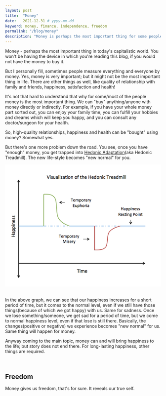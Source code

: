 ```yaml
---
layout: post
title:  "Money"
date:   2021-12-31 # yyyy-mm-dd
keyword: money, finance, independence, freedom
permalink: "/blog/money"
description: "Money is perhaps the most important thing for some people in today's capitalistic world. But it should not be the number 1 priority."
---
```


Money - perhaps the most important thing in today's capitalistic world. You won't be having the device in which you're reading this blog, if you would not have the money to buy it. 

But I personally fill, sometimes people measure everything and everyone by money. Yes, money is very important; but it might not be the most important thing in life. There are other things as well, like quality of relationship with family and friends, happiness, satisfaction and health!

It's not that hard to understand that why for some/most of the people money is the most important thing. We can "buy" anything/anyone with money directly or indirectly. For example, if you have your whole money part sorted out, you can enjoy your family time, you can fulfill your hobbies and dreams which will keep you happy, and you can consult any doctor/surgeon for your health.

So, high-quality relationships, happiness and health can be "bought" using money? Somewhat yes.     

But there's one more problem down the road. You see, once you have "enough" money, you get trapped into <a href="https://en.wikipedia.org/wiki/Hedonic_treadmill" target="_blank">Hedonic Adaptation</a>(aka Hedonic Treadmill). The new life-style becomes "new normal" for you.  

<center><img src="../assets/hedonic_adaptation.png"/></center> 
<br/>

In the above graph, we can see that our happiness increases for a short period of time, but it comes to the normal level, even if we still have those things(because of which we got happy) with us. Same for sadness. Once we lose something/someone, we get sad for a period of time, but we come to normal happiness level, even if that lose is still there. Basically, the changes(positive or negative) we experience becomes "new normal" for us. Same thing will happen for money. 

Anyway coming to the main topic, money can and will bring happiness to the life; but story does not end there. For long-lasting happiness, other things are required. 

<br/>

## Freedom

Money gives us freedom, that's for sure. It reveals our true self. 

<br/>

##











